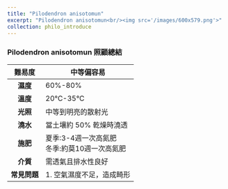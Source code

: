 ```yaml
---
title: "Pilodendron anisotomun"
excerpt: "Pilodendron anisotomun<br/><img src='/images/600x579.png'>"
collection: philo_introduce
---
```


### Pilodendron anisotomun 照顧總結

|**難易度**|中等偏容易 |
|:-:|-|
|**濕度**|60%-80%|
|**溫度**|20°C-35°C|
|**光照**|中等到明亮的散射光|
|**澆水**|當土壤約 50% 乾燥時澆透|
|**施肥**|夏季:3-4週一次高氮肥<br>冬季:約莫10週一次高氮肥|
|**介質**|需透氣且排水性良好|
|**常見問題**|1. 空氣濕度不足，造成畸形|
